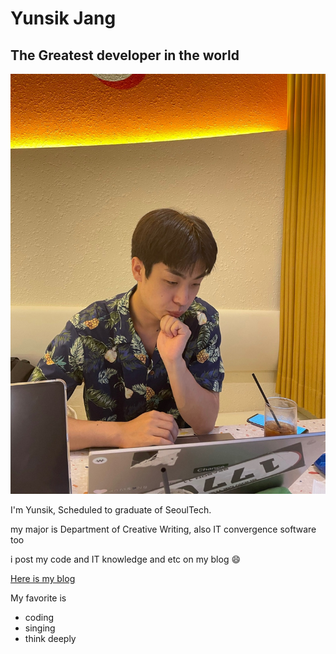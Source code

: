 # Yunsik Jang 
## The Greatest developer in the world

![My Photo](KakaoTalk_20220908_185410906_01.jpg)

I'm Yunsik, Scheduled to graduate of SeoulTech.

my major is Department of Creative Writing, also IT convergence software too

i post my code and IT knowledge and etc on my blog  :smile:

[Here is my blog](https://gt40766.tistory.com/)

My favorite is 
* coding
* singing
* think deeply



